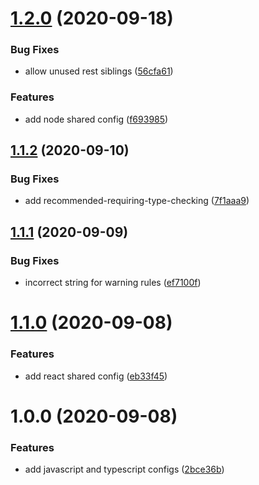 # [1.2.0](https://github.com/myrovh/eslint-config-bigbrain/compare/v1.1.2...v1.2.0) (2020-09-18)


### Bug Fixes

* allow unused rest siblings ([56cfa61](https://github.com/myrovh/eslint-config-bigbrain/commit/56cfa611e441805131d2bc60230200a6a37a405a))


### Features

* add node shared config ([f693985](https://github.com/myrovh/eslint-config-bigbrain/commit/f6939854bd9d85451ce59425e08e7f39dbb96686))

## [1.1.2](https://github.com/myrovh/eslint-config-bigbrain/compare/v1.1.1...v1.1.2) (2020-09-10)


### Bug Fixes

* add recommended-requiring-type-checking ([7f1aaa9](https://github.com/myrovh/eslint-config-bigbrain/commit/7f1aaa928d17241b465534b7ccbd3d080bf3f3c2))

## [1.1.1](https://github.com/myrovh/eslint-config-bigbrain/compare/v1.1.0...v1.1.1) (2020-09-09)


### Bug Fixes

* incorrect string for warning rules ([ef7100f](https://github.com/myrovh/eslint-config-bigbrain/commit/ef7100fdb80e58da0c3fbefabb26f35ba959f1cf))

# [1.1.0](https://github.com/myrovh/eslint-config-bigbrain/compare/v1.0.0...v1.1.0) (2020-09-08)


### Features

* add react shared config ([eb33f45](https://github.com/myrovh/eslint-config-bigbrain/commit/eb33f45fc69965310aae6a92911051ed8f6e23f9))

# 1.0.0 (2020-09-08)


### Features

* add javascript and typescript configs ([2bce36b](https://github.com/myrovh/eslint-config-bigbrain/commit/2bce36bc2d8e4be6ae87a8a8f5ffeb9f03e0642e))
